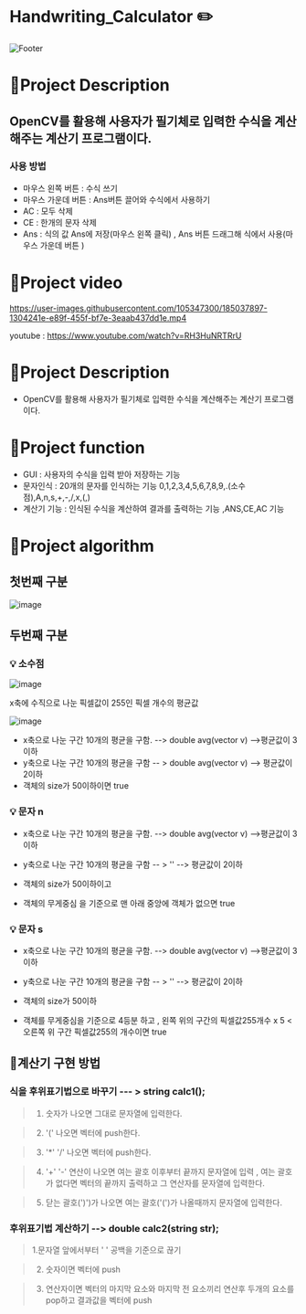 # Handwriting_Calculator :pencil2:
![Footer](https://capsule-render.vercel.app/api?type=waving&color=auto&height=200&section=footer)

# :pushpin:Project Description
OpenCV를 활용해 사용자가 필기체로 입력한 수식을 계산해주는 계산기 프로그램이다.
--------------------------------------------------
### 사용 방법
- 마우스 왼쪽 버튼 : 수식 쓰기
- 마우스 가운데 버튼 : Ans버튼 끌어와 수식에서 사용하기
- AC : 모두 삭제 
- CE : 한개의 문자 삭제
- Ans : 식의 값 Ans에 저장(마우스 왼쪽 클릭) , Ans 버튼 드래그해 식에서 사용(마우스 가운데 버튼 ) 

# :pushpin:Project video



https://user-images.githubusercontent.com/105347300/185037897-1304241e-e89f-455f-bf7e-3eaab437dd1e.mp4



youtube :  https://www.youtube.com/watch?v=RH3HuNRTRrU

# :pushpin:Project Description
- OpenCV를 활용해 사용자가 필기체로 입력한 수식을 계산해주는 계산기 프로그램이다.

# :pushpin:Project function
- GUI : 사용자의 수식을 입력 받아 저장하는 기능
- 문자인식 : 20개의 문자를 인식하는 기능
  0,1,2,3,4,5,6,7,8,9,.(소수점),A,n,s,+,-,/,x,(,)
- 계산기 기능 : 인식된 수식을 계산하여 결과를 출력하는 기능 ,ANS,CE,AC 기능

# :pushpin:Project algorithm
## 첫번째 구분 
![image](https://user-images.githubusercontent.com/105347300/185038520-ed0d36f8-6631-4ec4-b6e5-09933acd10f1.png)

## 두번째 구분
### :bulb: 소수점

![image](https://user-images.githubusercontent.com/105347300/185043097-6ed8e4e3-fdd6-421f-9afc-67835cf20ad1.png)

 x축에 수직으로 나눈 픽셀값이 255인 픽셀 개수의 평균값
 
![image](https://user-images.githubusercontent.com/105347300/185043155-4b340789-907f-4a08-bfeb-fc672eedede3.png)

- x축으로 나눈 구간 10개의 평균을 구함. --> double avg(vector<double> v)   -->평균값이 3이하
- y축으로 나눈 구간 10개의 평균을 구함 -- > double avg(vector<double> v) --> 평균값이 2이하
- 객체의 size가 50이하이면 true  

### :bulb: 문자 n
- x축으로 나눈 구간 10개의 평균을 구함. --> double avg(vector<double> v)   -->평균값이 3이하

- y축으로 나눈 구간 10개의 평균을 구함 -- > '' --> 평균값이 2이하

- 객체의 size가 50이하이고

- 객체의 무게중심 을 기준으로 맨 아래 중앙에 객체가 없으면 true

### :bulb: 문자 s
- x축으로 나눈 구간 10개의 평균을 구함. --> double avg(vector<double> v)   -->평균값이 3이하

- y축으로 나눈 구간 10개의 평균을 구함 -- > '' --> 평균값이 2이하

- 객체의 size가 50이하

- 객체를 무게중심을 기준으로 4등분 하고 , 왼쪽 위의 구간의 픽셀값255개수 x 5 < 오른쪽 위 구간 픽셀값255의 개수이면 true


 
  
:paperclip:계산기 구현 방법 
-----------------

### 식을 후위표기법으로 바꾸기 --- > string calc1();


  >1. 숫자가 나오면 그대로 문자열에 입력한다.

  >2. '(' 나오면 벡터에 push한다.

  >3. '*' '/' 나오면 벡터에 push한다.

  >4. '+' '-' 연산이 나오면 여는 괄호 이후부터 끝까지 문자열에 입력 , 여는 괄호가 없다면 벡터의 끝까지 출력하고 그 연산자를 문자열에 입력한다.

  >5. 닫는 괄호(')')가 나오면 여는 괄호('(')가 나올때까지 문자열에 입력한다.



### 후위표기법 계산하기 --> double calc2(string str);


  >1.문자열 앞에서부터 ' ' 공백을 기준으로 끊기

  >2. 숫자이면 벡터에 push

  >3. 연산자이면 벡터의 마지막 요소와 마지막 전 요소끼리 연산후 두개의 요소를 pop하고 결과값을 벡터에 push


